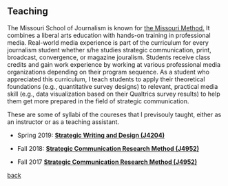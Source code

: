 

## Teaching

The Missouri School of Journalism is known for <a href="https://journalism.missouri.edu/media/">the Missouri Method.</a> It combines a liberal arts education with hands-on training in professional media. Real-world media experience is part of the curriculum for every journalism student whether s/he studies strategic communication, print, broadcast, convergence, or magazine jouralism. Students receive class credits and gain work experience by working at various professional media organizations depending on their program sequence. As a student who appreciated this curriculum, I teach students to apply their theoretical foundations (e.g., quantitative survey designs) to relevant, practical media skill (e.g., data visualization based on their Qualtrics survey results) to help them get more prepared in the field of strategic communication.


These are some of syllabi of the coureses that I previsouly taught, either as an instructor or as a teaching assistant. 

* Spring 2019: [**Strategic Writing and Design (J4204)**](./tree/master/docs/J4204_Spring19.pdf)

* Fall 2018: [**Strategic Communication Research Method (J4952)**](./tree/master/docs/J4952_Fall18.pdf)  

* Fall 2017 [**Strategic Communication Research Method (J4952)**](./tree/master/docs/J4204_Spring19.pdf) 



[back](./)
